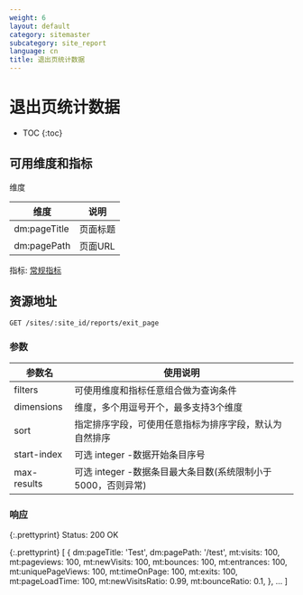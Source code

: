```yaml
---
weight: 6
layout: default
category: sitemaster
subcategory: site_report
language: cn
title: 退出页统计数据
---
```


# 退出页统计数据

* TOC
{:toc}


## 可用维度和指标

维度

| 维度         | 说明                                                              |
|--------------|-------------------------------------------------------------------|
| dm:pageTitle | 页面标题                                                          |
| dm:pagePath  | 页面URL                                                           |

指标: [常规指标](/doc/sitemaster/v1/cn/site_report.html#section-2)

## 资源地址

    GET /sites/:site_id/reports/exit_page

### 参数

| 参数名      | 使用说明                                                     |
|-------------|--------------------------------------------------------------|
| filters     | 可使用维度和指标任意组合做为查询条件                         |
| dimensions  | 维度，多个用逗号开个，最多支持3个维度                        |
| sort        | 指定排序字段，可使用任意指标为排序字段，默认为自然排序       |
| start-index | 可选 integer -数据开始条目序号                               |
| max-results | 可选 integer -数据条目最大条目数(系统限制小于5000，否则异常) |

### 响应


{:.prettyprint}
    Status: 200 OK

{:.prettyprint}
    [
        {
            dm:pageTitle: 'Test',
            dm:pagePath: '/test',
            mt:visits: 100,
            mt:pageviews: 100,
            mt:newVisits: 100,
            mt:bounces: 100,
            mt:entrances: 100,
            mt:uniquePageViews: 100,
            mt:timeOnPage: 100,
            mt:exits: 100,
            mt:pageLoadTime: 100,
            mt:newVisitsRatio: 0.99,
            mt:bounceRatio: 0.1,
        },
        ...
    ]

